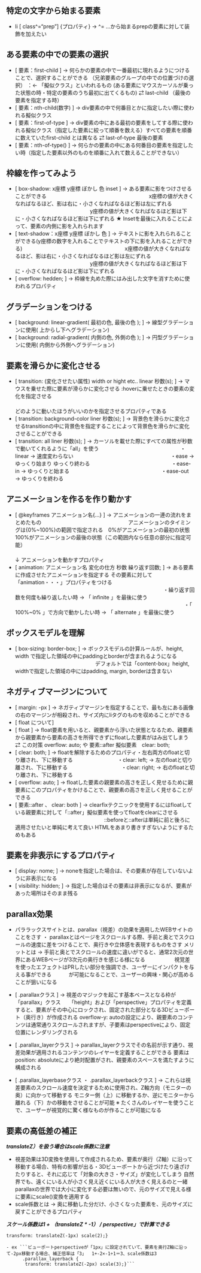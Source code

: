 ## 特定の文字から始まる要素 
- li [ class^=“prep”] {プロパティ} → ^= …から始まるprepの要素に対して装飾を加えたい 

## ある要素の中での要素の選択 
- [ 要素：first-child ] → 何らかの要素の中で一番最初に現れるようにつけることで、選択することができる （兄弟要素のグループの中での位置づけの選択）
                                    ：← 「擬似クラス」といわれるもの (ある要素にマウスカーソルが乗った状態の時・特定の要素のうち最初に出てくるもの) ⇄ last-child （最後の要素を指定する時）
- [ 要素：nth-child(数字) ] → div要素の中で何番目とかに指定したい際に使われる擬似クラス
- [ 要素：first-of-type ] → div要素の中にある最初の要素をしてする際に使われる擬似クラス（指定した要素に絞って順番を数える）すべての要素を順番に数えていたfirst-child とは異なる ⇄ last-of-type 最後の要素
- [ 要素：nth-of-type() ] → 何らかの要素の中にある何番目の要素を指定したい時（指定した要素以外のものを順番に入れて数えることができない）

## 枠線を作ってみよう 
- [ box-shadow: x座標 y座標 ぼかし 色 inset ] → ある要素に影をつけさせることができる
　　　　　　　　　　　　　　　　　　　       x座標の値が大きくなればなるほど、影は右に・小さくなればなるほど影は左にずれる
                 　　　　　　　　　　　　　　     y座標の値が大きくなればなるほど影は下に・小さくなればなるほど影は下にずれる 
                                                                ★ Insetを最後に入れることによって、要素の内側に影を入れられます
- [ text-shadow：x座標 y座標 ぼかし 色 ] → テキストに影を入れられることができる(y座標の数字を入れることでテキストの下に影を入れることができる)
        　　　　　　　　　　　　　　　　　　　  x座標の値が大きくなればなるほど、影は右に・小さくなればなるほど影は左にずれる
                 　　　　　　　　　　　　　　        y座標の値が大きくなればなるほど影は下に・小さくなればなるほど影は下にずれる 
- [ overflow: hedden; ] → 枠線を丸めた際にはみ出した文字を消すために使われるプロパティ

## グラデーションをつける 
- [ background: linear-gradient( 最初の色, 最後の色 ); ] → 線型グラデーションに使用( 上からし下へグラデーション)
- [ background: radial-gradient( 内側の色, 外側の色 ); ] → 円型グラデーションに使用( 内側から外側へグラデーション)

## 要素を滑らかに変化させる 
- [ transition: (変化させたい属性) width or hight etc.. linear 秒数(s); ] → マウスを乗せた際に要素が滑らかに変化させる :hoverに乗せたときの要素の変化を指定させる
　　　　　　　　　　　　　　　　　　　　　　　　　　　　　　　　　　　　   どのように動いたほうがいいのかを指定させるプロパティである
- [ transition: background-color liner 秒数(s); ] → 背景色を滑らかに変化させるtransitionの中に背景色を指定することによって背景色を滑らかに変化させることができる
- [ transition: all liner 秒数(s); ] → カーソルを載せた際にすべての属性が秒数で動いてくれるように「all」を使う
        　　　　　　　　　　　　　　　  ・linear → 速度変わらない
　　　　　　　　　　　　　　　　　　 ・ease → ゆっくり始まり ゆっくり終わる
　　　　　　　　　　　　　　　          ・ease-in → ゆっくりと始まる
　　　　　　　　　　　　　　　　　    ・ease-out → ゆっくりを終わる
## アニメーションを作るを作り動かす 
- [ @keyframes アニメーション名{…} ] → アニメーションの一連の流れをまとめたもの
              　　　　　　　　　　　　　　　　  アニメーションのタイミングは{0%~100%}の範囲で指定される　0%がアニメーションの最初の状態 100%がアニメーションの最後の状態（この範囲内なら任意の部分に指定可能）
　　　　　　　　　　　　　　　　　　　　　　　　　　　　　　　　　　　　　　　　　　　　　　　　　　↓ アニメーションを動かすプロパティ
- [ animation: アニメーション名 変化の仕方 秒数 繰り返す回数; ] → ある要素に作成させたアニメーションを指定する その要素に対して「animation・・・」プロパティをつける
          　　　　　　　　　　　　　　　　　　　　　　　　　　　　   ・繰り返す回数を何度も繰り返したい時 → 「 infinite 」を最後に使う
　　　　　　　　　　　　　　　　　　　　　　　　　　　　　　　　 ・「 100%~0% 」で方向で動かしたい時 → 「 alternate 」を最後に使う
 ## ボックスモデルを理解 
- [ box-sizing: border-box; ] → ボックスモデルの計算ルールが、height, width で指定した領域の中にpaddingとborderが含まれるようになる
　　　　　　　　　　　　　　　     デフォルトでは「content-box」height, widthで指定した領域の中にはpadding, margin, borderは含まない

## ネガティブマージンについて 
- [ margin: -px ] → ネガティブマージンを指定することで、最も左にある画像の右のマージンが相殺され、サイズ内にliタグのものを収めることができる
- [ float について]
- [ float ] → float要素を用いると、親要素から浮いた状態となるため、親要素から親要素から要素の高さを所得できずにfloatした要素がはみ出てしまう ⇄ この対策 overflow: auto; や 要素::after 擬似要素　clear: both;
- [ clear: both; ] → floatを解除するためのプロパティ・左右両方のfloatと切り離され、下に移動する
　　　　　　　　      ・clear: left; → 左のfloatと切り離され、下に移動する
　　　　　　　　　　・clear: right; → 右のfloatと切り離され、下に移動する
- [ overflow: auto; ] → floatした要素の親要素の高さを正しく見せるために親要素にこのプロパティをかけることで、親要素の高さを正しく見せることができる
- [ 要素::after 、 clear: both ] → clearfixテクニックを使用するにはfloatしている親要素に対して「::after」擬似要素を使ってfloatをclearにさせる
　　　　　　　　　　　　　　　　　::beforeと::afterは単純に前と後ろに適用させたいと単純に考えて良い HTMLをあまり書きすぎないようにするためもある
                 
## 要素を非表示にするプロパティ 
- [ display: nome; ] → noneを指定した場合は、その要素が存在していないように非表示になる
- [ visibility: hidden; ] → 指定した場合はその要素は非表示になるが、要素があった場所はそのまま残る

## parallax効果 
- パララックスサイトとは、parallax（視差）の効果を適用したWEBサイトのことをさす ・ parallaxとはページをスクロールする際、手前と奥とでスクロールの速度に差をつけることで、奥行きや立体感を表現するものをさす
メリットとは → 手前と奥とでスクロールの速度に違いがでると、通常2次元の世界にあるWEBページが3次元の奥行きを感じる様になる
　　　　　   視覚差を使ったエフェクトはPRしたい部分を強調でき、ユーザーにインパクトを与える事ができる
      　　　が可能になることで、ユーザーの興味・関心が高めることが狙いになる

- [ .parallaxクラス ] → 視差のマジックを起こす基本ベースとなる枠が「parallax」クラス
　                  「height」および「perspective」プロパティを定義すると、要素がその中心にロックされ、固定された部分となる3Dビューポート（奥行き）が作成される
                    overflow-y: autoの設定により、親要素のコンテンツは通常通りスクロールされますが、子要素はperspectiveにより、固定位置にレンダリングされる
 
- [ .parallax_layerクラス ] → parallax_layerクラスでその名前が示す通り、視差効果が適用されるコンテンツのレイヤーを定義することができる
                           要素はposition: absoluteにより絶対配置がされ、親要素のスペースを満たすように構成される
  
- [ .parallax_layerbaseクラス ・ .parallax_layerbackクラス ] → これらは視差要素のスクロール速度を決定するために使用され、Z軸方向（モニターの奥）に向かって移動する
                                                          モニター側（上）に移動するか、逆にモニターから離れる（下）かの移動をさせることが可能
                                                          ※ たくさんのレイヤーを使うことで、ユーザーが視覚的に驚く様なものが作ることが可能になる
 
## 要素の高低差の補正
***translateZ）を扱う場合はscale係数に注意***
- 視差効果は3D変換を使用して作成されるため、要素が奥行（Z軸）に沿って移動する場合、特有の影響が出る・3Dビューポートから近づけたり遠ざけたりすると、それに応じて「対象の大きさ・サイズ」が変化してしまう
  自然界でも、遠くにいる人が小さく見え近くにいる人が大きく見えるのと一緒
  parallaxの世界では大小に変化する必要は無いので、元のサイズで見える様に要素にscale()変換を適用する
- scale係数とは → 奥に移動した分だけ、小さくなった要素を、元のサイズに戻すことができるプロパティ
 
 ***スケール係数は1 + （translateZ * -1） / perspective」で計算できる***
  ``` .parallax_layerback {
  transform: translateZ(-1px) scale(2);}
  
- ex ```ビューポートperspectiveが「1px」に設定されていて、要素を奥行Z軸に沿って-2px移動する場合、補正倍率は「3」  1+-2×-1÷1＝3、scale係数は3
        .parallax_layerback {
         transform: translateZ(-2px) scale(3);}```
 









